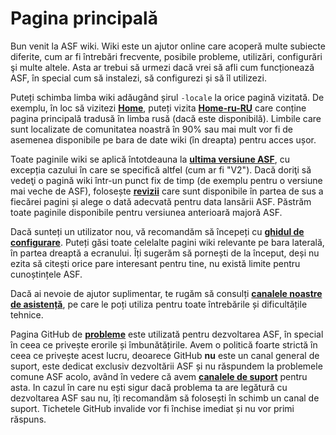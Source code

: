 # Pagina principală

Bun venit la ASF wiki. Wiki este un ajutor online care acoperă multe subiecte diferite, cum ar fi întrebări frecvente, posibile probleme, utilizări, configurări şi multe altele. Asta ar trebui să urmezi dacă vrei să afli cum funcționează ASF, în special cum să instalezi, să configurezi și să îl utilizezi.

Puteți schimba limba wiki adăugând șirul `-locale` la orice pagină vizitată. De exemplu, în loc să vizitezi **[Home](https://github.com/JustArchiNET/ArchiSteamFarm/wiki/Home)**, puteți vizita **[Home-ru-RU](https://github.com/JustArchiNET/ArchiSteamFarm/wiki/Home-ru-RU)** care conține pagina principală tradusă în limba rusă (dacă este disponibilă). Limbile care sunt localizate de comunitatea noastră în 90% sau mai mult vor fi de asemenea disponibile pe bara de date wiki (în dreapta) pentru acces ușor.

Toate paginile wiki se aplică întotdeauna la **[ultima versiune ASF](https://github.com/JustArchiNET/ArchiSteamFarm/releases)**, cu excepția cazului în care se specifică altfel (cum ar fi "V2"). Dacă doriţi să vedeţi o pagină wiki într-un punct fix de timp (de exemplu pentru o versiune mai veche de ASF), folosește **[revizii](https://github.com/JustArchiNET/ArchiSteamFarm/wiki/_history)** care sunt disponibile în partea de sus a fiecărei pagini și alege o dată adecvată pentru data lansării ASF. Păstrăm toate paginile disponibile pentru versiunea anterioară majoră ASF.

Dacă sunteți un utilizator nou, vă recomandăm să începeți cu **[ghidul de configurare](https://github.com/JustArchiNET/ArchiSteamFarm/wiki/Setting-up)**. Puteți găsi toate celelalte pagini wiki relevante pe bara laterală, în partea dreaptă a ecranului. Îți sugerăm să pornești de la început, deși nu ezita să citești orice pare interesant pentru tine, nu există limite pentru cunoștințele ASF.

Dacă ai nevoie de ajutor suplimentar, te rugăm să consulți **[canalele noastre de asistență](https://github.com/JustArchiNET/ArchiSteamFarm/blob/master/.github/SUPPORT.md)**, pe care le poți utiliza pentru toate întrebările și dificultățile tehnice.

Pagina GitHub de **[probleme](https://github.com/JustArchiNET/ArchiSteamFarm/issues)** este utilizată pentru dezvoltarea ASF, în special în ceea ce privește erorile și îmbunătățirile. Avem o politică foarte strictă în ceea ce privește acest lucru, deoarece GitHub **nu** este un canal general de suport, este dedicat exclusiv dezvoltării ASF și nu răspundem la problemele comune ASF acolo, având în vedere că avem **[canalele de suport](https://github.com/JustArchiNET/ArchiSteamFarm/blob/master/.github/SUPPORT.md)** pentru asta. In cazul în care nu ești sigur dacă problema ta are legătură cu dezvoltarea ASF sau nu, îți recomandăm să folosești în schimb un canal de suport. Tichetele GitHub invalide vor fi închise imediat și nu vor primi răspuns.